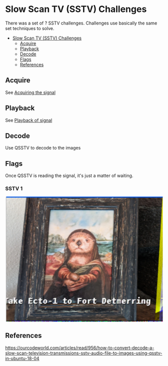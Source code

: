 # Slow Scan TV (SSTV) Challenges

There was a set of ? SSTV challenges. Challenges use basically the same set techniques to solve.

- [Slow Scan TV (SSTV) Challenges](##-Slow-Scan-TV-(SSTV)-Challenges)
  - [Acquire](#acquire)
  - [Playback](#playback)
  - [Decode](#decode)
  - [Flags](#flags)
  - [References](#references)

## Acquire
See [Acquiring the signal](../Acquisition/README.md#Acquisition)

## Playback
See [Playback of signal](../Acquisition/README.md#Playback)

## Decode
Use QSSTV to decode to the images

## Flags
Once QSSTV is reading the signal, it's just a matter of waiting.

### SSTV 1

![sstv1-flag.png](sstv1-flag.png)

## References
https://ourcodeworld.com/articles/read/956/how-to-convert-decode-a-slow-scan-television-transmissions-sstv-audio-file-to-images-using-qsstv-in-ubuntu-18-04

